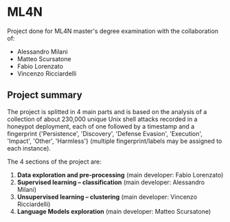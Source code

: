 #   M L 4 N 
 
 Project done for ML4N master's degree examination with the collaboration of:
- Alessandro Milani
- Matteo Scursatone
- Fabio Lorenzato
- Vincenzo Ricciardelli


## Project summary
The project is splitted in 4 main parts and is based on the analysis of a collection of about 230,000 unique Unix shell attacks recorded in a honeypot deployment, each of one followed by a timestamp and a fingerprint {'Persistence', 'Discovery', 'Defense Evasion', 'Execution', 'Impact', 'Other', 'Harmless'} (multiple fingerprint/labels may be assigned to each instance). 

The 4 sections of the project are: 
1.  **Data exploration and pre-processing** (main developer: Fabio Lorenzato)
2.  **Supervised learning – classification** (main developer: Alessandro Milani)
3.  **Unsupervised learning – clustering** (main developer: Vincenzo Ricciardelli)
4.  **Language Models exploration** (main developer: Matteo Scursatone)
